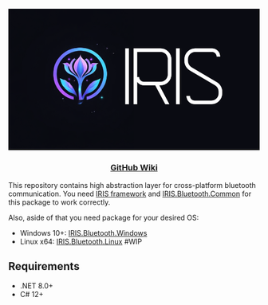![LOGO](https://github.com/H1M4W4R1/IRIS/blob/main/logo.png)
<div align="center">
  <h3>
    <a href="https://github.com/H1M4W4R1/IRIS/wiki">
      GitHub Wiki
    </a>
  </h3>
</div>

This repository contains high abstraction layer for cross-platform bluetooth communication.
You need [IRIS framework](https://github.com/H1M4W4R1/IRIS) and
[IRIS.Bluetooth.Common](https://github.com/H1M4W4R1/IRIS.Bluetooth.Common) for this package to work correctly.

Also, aside of that you need package for your desired OS:
* Windows 10+: [IRIS.Bluetooth.Windows](https://github.com/H1M4W4R1/IRIS.Bluetooth.Windows)
* Linux x64: [IRIS.Bluetooth.Linux](https://github.com/H1M4W4R1/IRIS.Bluetooth.Linux) #WIP

## Requirements
* .NET 8.0+
* C# 12+
